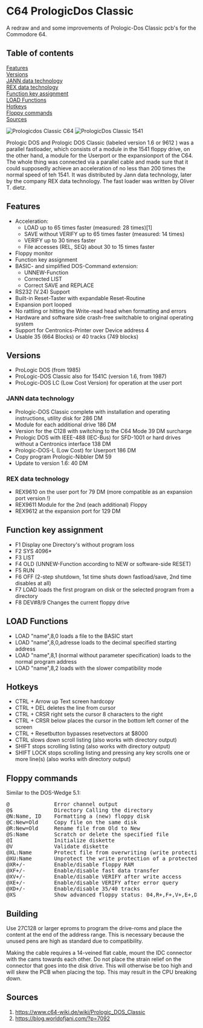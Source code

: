 # C64 PrologicDos Classic

A redraw and and some improvements of Prologic-Dos Classic pcb's for the Commodore 64.

## Table of contents
[Features](#Features)\
[Versions](#Versions)\
[JANN data technology](#JANN-data-technology)\
[REX data technology](#REX-data-technology)\
[Function key assignment](#Function-key-assignment)\
[LOAD Functions](#LOAD-Functions)\
[Hotkeys](#Hotkeys)\
[Floppy commands](#Floppy-commands)\
[Sources](#Sources)


![Prologicdos Classic C64](https://github.com/The-Spirit/C64_Prologic-Dos_Classic/assets/24958736/c150ad1e-db6c-462c-bafa-ae940cb4de8b)
![PrologicDos Classic 1541](https://github.com/user-attachments/assets/4935c83d-0421-4c12-9d29-dbc47cb35d21)

Prologic DOS and Prologic DOS Classic (labeled version 1.6 or 9612 ) was a parallel fastloader, which consists of a module in the 1541 floppy drive, on the other hand, a module for the Userport or the expansionport  of the C64. 
The whole thing was connected via a parallel cable and made sure that it could supposedly achieve an acceleration of no less than 200 times the normal speed of teh 1541.
It was distributed by Jann data technology, later by the company REX data technology. The fast loader was written by Oliver T. dietz.

## Features
* Acceleration:
  * LOAD up to 65 times faster (measured: 28 times)[1]
  * SAVE without VERIFY up to 65 times faster (measured: 14 times)
  * VERIFY up to 30 times faster
  * File accesses (REL, SEQ) about 30 to 15 times faster
* Floppy monitor
* Function key assignment
* BASIC- and simplified DOS-Command extension:
  * UNNEW-Function
  * Corrected LIST
  * Correct SAVE and REPLACE
* RS232 (V.24) Support
* Built-in Reset-Taster with expandable Reset-Routine
* Expansion port looped
* No rattling or hitting the Write-read head when formatting and errors
* Hardware and software side crash-free switchable to original operating system
* Support for Centronics-Printer over Device address 4
* Usable 35 (664 Blocks) or 40 tracks (749 blocks)

## Versions
- ProLogic DOS (from 1985)
- ProLogic-DOS Classic also for 1541C (version 1.6, from 1987)
- ProLogic-DOS LC (Low Cost Version) for operation at the user port

### JANN data technology
- Prologic-DOS Classic complete with installation and operating instructions, utility disk for 286 DM
- Module for each additional drive 186 DM
- Version for the C128 with switching to the C64 Mode 39 DM surcharge
- Prologic DOS with IEEE-488 (IEC-Bus) for SFD-1001 or hard drives without a Centronics interface 138 DM
- Prologic-DOS-L (Low Cost) for Userport 186 DM
- Copy program Prologic-Nibbler DM 59
- Update to version 1.6: 40 DM

### REX data technology
- REX9610 on the user port for 79 DM (more compatible as an expansion port version !)
- REX9611 Module for the 2nd (each additional) Floppy
- REX9612 at the expansion port for 129 DM

## Function key assignment
- F1  Display one Directory's without program loss
- F2  SYS 4096*
- F3  LIST
- F4  OLD (UNNEW-Function according to NEW or software-side RESET)
- F5  RUN
- F6  OFF (2-step shutdown, 1st time shuts down fastload/save, 2nd time disables at all)
- F7  LOAD loads the first program on disk or the selected program from a directory
- F8  DEV#8/9 Changes the current floppy drive

## LOAD Functions
- LOAD "name",8,0 loads a file to the BASIC start
- LOAD "name",8,0,adresse loads to the decimal specified starting address
- LOAD "name",8,1 (normal without parameter specification) loads to the normal program address
- LOAD "name",8,2 loads with the slower compatibility mode

## Hotkeys
- CTRL + Arrow up Text screen hardcopy
- CTRL + DEL deletes the line from cursor
- CTRL + CRSR right sets the cursor 8 characters to the right
- CTRL + CRSR below places the cursor in the bottom left corner of the screen
- CTRL + Resetbutton bypasses resetvectors at $8000
- CTRL slows down scroll listing (also works with directory output)
- SHIFT stops scrolling listing (also works with directory output)
- SHIFT LOCK stops scrolling listing and pressing any key scrolls one or more line(s) (also works with directory output)

## Floppy commands
Similar to the DOS-Wedge 5.1:
<pre>@              Error channel output
@$             Directory Calling the directory
@N:Name, ID    Formatting a (new) floppy disk
@C:New=Old     Copy file on the same disk
@R:New=Old     Rename file from Old to New
@S:Name        Scratch or delete the specified file
@I             Initialize diskette
@V             Validate diskette
@XL:Name       Protect file from overwriting (write protection)
@XU:Name       Unprotect the write protection of a protected file
@XR+/-         Enable/disable floppy RAM
@XF+/-         Enable/disable fast data transfer
@XV+/-         Enable/disable VERIFY after write access
@XE+/-         Enable/disable VERIFY after error query
@XD+/-         Enable/disable 35/40 tracks
@XS            Show advanced floppy status: 04,R+,F+,V+,E+,D+,00,00 (Standard values)</pre>

## Building
Use 27C128 or larger eproms to program the drive-roms and place the content at the end of the address range. 
This is necessary because the unused pens are high as standard due to compatibility.

Making the cable requires a 14-veined flat cable, mount the IDC connector with the cams towards each other. Do not place the strain relief on the connector that goes into the disk drive. This will otherwise be too high and will skew the PCB when placing the top. This may result in the CPU breaking down.

## Sources
1. https://www.c64-wiki.de/wiki/Prologic_DOS_Classic
2. https://blog.worldofjani.com/?p=7092
